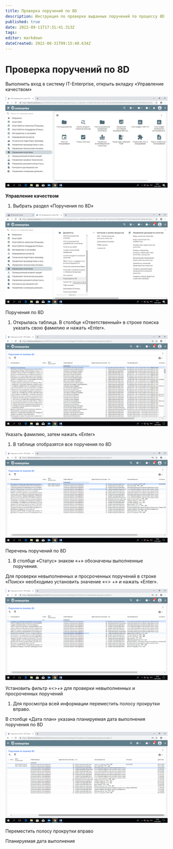 ```yaml
---
title: Проверка поручений по 8D
description: Инструкция по проверке выданных поручений по процессу 8D
published: true
date: 2022-09-11T17:31:41.313Z
tags: 
editor: markdown
dateCreated: 2022-08-31T09:15:40.634Z
---
```


# Проверка поручений по 8D

Выполнить вход в систему IT-Enterprise, открыть вкладку «Управление качеством»

![](<../../assets/10 (33).png>)

**Управление качеством**

1. Выбрать раздел «Поручения по 8D»

![](<../../assets/11 (19).png>)

Поручения по 8D

1. Открылась таблица. В столбце «Ответственный» в строке поиска указать свою фамилию и нажать «Enter».

![](<../../assets/12 (15).png>)

Указать фамилию, затем нажать «Enter»

1. В таблице отобразятся все поручения по 8D

![](<../../assets/13 (13).png>)

Перечень поручений по 8D

1. В столбце «Статус» знаком «+» обозначены выполненные поручения.

Для проверки невыполненных и просроченных поручений в строке «Поиск» необходимо установить значение «<> +» и нажать «Enter».

![](<../../assets/14 (4).png>)

Установить фильтр «<>+» для проверки невыполненных и просроченных поручений

1. Для просмотра всей информации переместить полосу прокрутки вправо.

В столбце «Дата план» указана планируемая дата выполнения поручения по 8D

![](<../../assets/15 (10).png>)

Переместить полосу прокрутки вправо

Планируемая дата выполнения
